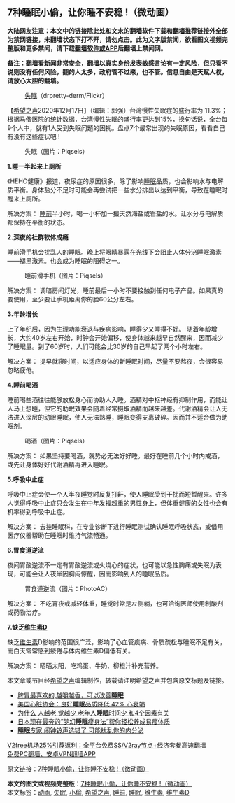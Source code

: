  <h2>7种睡眠小偷，让你睡不安稳 !（微动画）</h2> <p class="notice"><b>大陆网友注意：本文中的链接除此处和文末的<a href="https://github.com/bannedbook/fanqiang" >翻墙</a>软件下载和<a href="https://github.com/killgcd/justmysocks/blob/master/README.md">翻墙推荐</a>链接外全部为禁网链接，未翻墙状态下打不开，请勿点击。此为文字版禁闻，欲看图文视频完整版和更多禁闻，请下载<a href="https://github.com/bannedbook/fanqiang">翻墙软件或APP</a>后翻墙上禁闻网。</p><p>备注：翻墙看新闻非常安全，翻墙以真实身份发表敏感言论有一定风险，但只看不说则没有任何风险，翻的人太多，政府管不过来，也不管。信息自由是天赋人权，请放心大胆的翻墙。</b></p>  <div class="entry"> <figure><figcaption><a href="https://www.bannedbook.org/bnews/tag/%e5%a4%b1%e7%9c%a0/" class="st_tag internal_tag" rel="tag" title="标签 失眠 下的日志">失眠</a>（drpretty-derm/Flickr）</figcaption></figure> <p>【<span class='wp_keywordlink_affiliate'><a href="https://www.soundofhope.org" title="希望之声" target="_blank">希望之声</a></span>2020年12月17日】（编辑：郭强）台湾慢性失眠症的盛行率为 11.3%；根据马偕医院的统计数据，台湾慢性失眠的盛行率更达到15%，换句话说，全台每9个人中，就有1人受到失眠问题的困扰。盘点7个最常出现的失眠原因，看看自己有没有这些症状吧 !</p> <figure><figcaption>失眠（图片：Piqsels）</figcaption></figure> <p><strong>1.睡一半起来上厕所</strong></p> <p>《HEHO健康》报道，夜尿症的原因很多，除了影响<a href="https://www.bannedbook.org/bnews/tag/%e7%9d%a1%e7%9c%a0/" class="st_tag internal_tag" rel="tag" title="标签 睡眠 下的日志">睡眠</a>品质，也会影响水与电解质平衡。身体盐分不足时可能会再尝试把一些水分排出以达到平衡，导致在睡眠时醒来上厕所。</p> <p>解决方案： <a href="https://www.bannedbook.org/bnews/tag/%E7%9D%A1%E5%89%8D/" class="st_tag internal_tag" rel="tag" title="标签 睡前 下的日志">睡前</a>半小时，喝一小杯加一撮天然海盐或岩盐的水。让水分与电解质都保持在平衡的状态。</p> <p><strong>2.深夜的社群软体成瘾</strong></p> <p>睡前滑手机会扰乱人的睡眠。晚上将眼睛暴露在光线下会阻止人体分泌睡眠激素——褪黑激素。也会成为睡眠的阻碍之一。</p>  <figure><figcaption>睡前滑手机（图片：Piqsels）</figcaption></figure> <p>解决方案： 调暗房间灯光，睡前最后一小时不要接触到任何电子产品。如果真的要使用，至少要让手机距离你的脸60公分左右。</p> <p><strong>3.年龄增长</strong></p> <p>上了年纪后，因为生理功能衰退与疾病影响，睡得少又睡得不好。 随着年龄增长，大约40岁左右开始，时钟会开始偏移，使身体越来越早自然醒来，因而减少了睡眠量。到了60岁时，人们可能会比30岁的自己早起了两个小时左右。</p> <p>解决方案： 提早就寝时间，以适应身体的新睡眠时间，尽量不要熬夜，会很容易忽略疲倦。</p> <p><strong>4.睡前喝酒</strong></p> <p>睡前喝些酒往往能够放松身心而协助人入睡。酒精对中枢神经有抑制作用，而能让人马上想睡，但它的助眠效果会随着经常摄取酒精而越来越差。代谢酒精会让人无法进入深层的动眼睡眠，使人无法熟睡，睡眠变得支离破碎。因而并不适合做为助眠剂。</p>  <figure><figcaption>喝酒（图片：Piqsels）</figcaption></figure> <p>解决方案： 如果坚持要喝酒，就势必无法好好睡。最好在睡前几个小时内戒酒，或先让身体好好代谢酒精再进入睡眠。</p> <p><strong>5.呼吸中止症</strong></p> <p>呼吸中止症会使一个人半夜睡觉时反复打鼾，使人睡眠受到干扰而短暂醒来。许多人觉得呼吸中止症只会发生在中年发福超重的男性身上，但体重健康的女性也会有机率得到呼吸中止症。</p> <p>解决方案： 去挂睡眠科，在专业诊断下进行睡眠测试确认睡眠呼吸状态，或借用医疗仪器帮助在睡眠时维持气流畅通。</p> <p><strong>6.胃食道逆流</strong></p> <p>夜间胃酸逆流不一定有胃酸逆流或火烧心的症状，也可能以急性胸痛或失眠为表现，可能会让人夜半因胸闷惊醒，因而影响到人的睡眠品质。</p>  <figure><figcaption>胃食道逆流（图片：PhotoAC）</figcaption></figure> <p>解决方案： 不吃宵夜或减轻体重，睡觉时常是左侧躺，也可洽询医师使用制酸剂或药物治疗。</p> <p><strong>7.缺乏<a href="https://www.bannedbook.org/bnews/tag/%E7%BB%B4%E7%94%9F%E7%B4%A0D/" class="st_tag internal_tag" rel="tag" title="标签 维生素D 下的日志">维生素D</a></strong></p> <p>缺乏<a href="https://www.bannedbook.org/bnews/tag/%E7%BB%B4%E7%94%9F%E7%B4%A0/" class="st_tag internal_tag" rel="tag" title="标签 维生素 下的日志">维生素</a>D影响的范围很广泛，影响了心血管疾病、骨质疏松与睡眠不足有关，而白天常常感到疲倦与体内维生素D偏低有关。</p> <p>解决方案： 晒晒太阳，吃鸡蛋、牛奶、柳橙汁补充营养。</p> <p></p> <p>本文章或节目经<a href="https://www.bannedbook.org/bnews/tag/%e5%b8%8c%e6%9c%9b%e4%b9%8b%e5%a3%b0/" class="st_tag internal_tag" rel="tag" title="标签 希望之声 下的日志">希望之声</a>编辑制作，转载请注明希望之声并包含原文标题及链接。</p>  <ul class='op-related-articles' title='相关阅读'> <li><a href='https://www.bannedbook.org/bnews/comments/20201214/1447578.html' target='_blank'>脾胃最喜欢的,越嚼越香，可以改善<b>睡眠</b></a></li> <li><a href='https://www.bannedbook.org/bnews/comments/20201210/1445359.html' target='_blank'>美国心脏协会：良好<b>睡眠</b>品质降低 42% 心衰竭</a></li> <li><a href='https://www.bannedbook.org/bnews/health/20201206/1442920.html' target='_blank'>为什么 人越老 觉越少 老年人<b>睡眠</b>时间少 和4个因素有关</a></li> <li><a href='https://www.bannedbook.org/bnews/lifebaike/20201206/1442853.html' target='_blank'>日本现在最夯的”梦幻<b>睡眠</b>瘦身法”帮你轻松养成易瘦体质</a></li> <li><a href='https://www.bannedbook.org/bnews/health/20201205/1442471.html' target='_blank'><b>睡眠</b>专家:闹钟铃声选错了 可能扰乱你的内分泌</a></li> </ul> <p class="texttj"> <a href="https://github.com/bannedbook/fanqiang/wiki/V2ray%E6%9C%BA%E5%9C%BA" target="_blank">V2free机场25%引荐返利：全平台免费SS/V2ray节点+经济套餐高速翻墙</a><br/> <a href="https://github.com/bannedbook/fanqiang/wiki/%E7%A6%81%E9%97%BB%E7%BD%91%E5%AE%89%E5%8D%93%E7%BF%BB%E5%A2%99%E6%96%B0%E9%97%BBAPP" target="_blank">免费PC翻墙、安卓VPN翻墙APP</a></p><p>原文链接：<a class="src_link"  href="https://www.soundofhope.org/post/453457" target="_blank">7种睡眠小偷，让你睡不安稳 !（微动画）</a></p><a name='sharetosocial'></a>       <div><b>本文的图文或视频完整版</b>：<a href='https://www.bannedbook.org/bnews/comments/20201217/1449720.html'>7种睡眠小偷，让你睡不安稳 !（微动画）</a></div>  </div><!--END ENTRY--> <div class="postfooter"> <div>本文标签：<a href="https://www.bannedbook.org/bnews/tag/%E5%8A%A8%E7%94%BB/" rel="tag">动画</a>, <a href="https://www.bannedbook.org/bnews/tag/%e5%a4%b1%e7%9c%a0/" rel="tag">失眠</a>, <a href="https://www.bannedbook.org/bnews/tag/%e5%b0%8f%e5%81%b7/" rel="tag">小偷</a>, <a href="https://www.bannedbook.org/bnews/tag/%e5%b8%8c%e6%9c%9b%e4%b9%8b%e5%a3%b0/" rel="tag">希望之声</a>, <a href="https://www.bannedbook.org/bnews/tag/%E7%9D%A1%E5%89%8D/" rel="tag">睡前</a>, <a href="https://www.bannedbook.org/bnews/tag/%e7%9d%a1%e7%9c%a0/" rel="tag">睡眠</a>, <a href="https://www.bannedbook.org/bnews/tag/%E7%BB%B4%E7%94%9F%E7%B4%A0/" rel="tag">维生素</a>, <a href="https://www.bannedbook.org/bnews/tag/%E7%BB%B4%E7%94%9F%E7%B4%A0D/" rel="tag">维生素D</a></div>  </div><!--END POSTFOOTER--> 